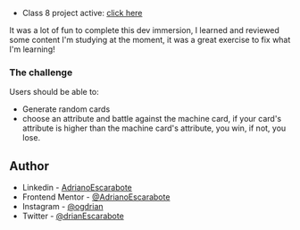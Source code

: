 - Class 8 project active: [click here](https://imersao-dev-alura-lyart.vercel.app/)

It was a lot of fun to complete this dev immersion, I learned and reviewed some content I'm studying at the moment, it was a great exercise to fix what I'm learning!

### The challenge

Users should be able to:

- Generate random cards
- choose an attribute and battle against the machine card, if your card's attribute is higher than the machine card's attribute, you win, if not, you lose.


## Author

- Linkedin - [AdrianoEscarabote](https://www.linkedin.com/in/adriano-escarabote-944b02233/)
- Frontend Mentor - [@AdrianoEscarabote](https://www.frontendmentor.io/profile/AdrianoEscarabote)
- Instagram - [@ogdrian](https://www.instagram.com/ogdrian/)
- Twitter - [@drianEscarabote](https://twitter.com/drianEscarabote)

